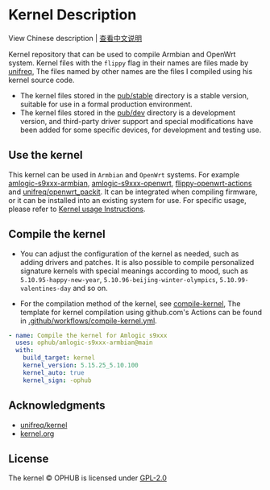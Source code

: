 # Kernel Description

View Chinese description  |  [查看中文说明](README.cn.md)

Kernel repository that can be used to compile Armbian and OpenWrt system. Kernel files with the `flippy` flag in their names are files made by [unifreq](https://github.com/unifreq), The files named by other names are the files I compiled using his kernel source code.

- The kernel files stored in the [pub/stable](pub/stable) directory is a stable version, suitable for use in a formal production environment.
- The kernel files stored in the [pub/dev](pub/dev) directory is a development version, and third-party driver support and special modifications have been added for some specific devices, for development and testing use.

## Use the kernel

This kernel can be used in `Armbian` and `OpenWrt` systems. For example [amlogic-s9xxx-armbian](https://github.com/ophub/amlogic-s9xxx-armbian), [amlogic-s9xxx-openwrt](https://github.com/ophub/amlogic-s9xxx-openwrt), [flippy-openwrt-actions](https://github.com/ophub/flippy-openwrt-actions) and [unifreq/openwrt_packit](https://github.com/unifreq/openwrt_packit). It can be integrated when compiling firmware, or it can be installed into an existing system for use. For specific usage, please refer to [Kernel usage Instructions](https://github.com/ophub/amlogic-s9xxx-armbian/blob/main/compile-kernel/README.md#kernel-usage-instructions).

## Compile the kernel

- You can adjust the configuration of the kernel as needed, such as adding drivers and patches. It is also possible to compile personalized signature kernels with special meanings according to mood, such as `5.10.95-happy-new-year`, `5.10.96-beijing-winter-olympics`, `5.10.99-valentines-day` and so on.

- For the compilation method of the kernel, see [compile-kernel](https://github.com/ophub/amlogic-s9xxx-armbian/tree/main/compile-kernel), The template for kernel compilation using github.com's Actions can be found in [.github/workflows/compile-kernel.yml](https://github.com/ophub/amlogic-s9xxx-openwrt/blob/main/.github/workflows/compile-kernel.yml).

```yaml
- name: Compile the kernel for Amlogic s9xxx
  uses: ophub/amlogic-s9xxx-armbian@main
  with:
    build_target: kernel
    kernel_version: 5.15.25_5.10.100
    kernel_auto: true
    kernel_sign: -ophub
```

## Acknowledgments

- [unifreq/kernel](https://github.com/unifreq)
- [kernel.org](https://kernel.org)

## License

The kernel © OPHUB is licensed under [GPL-2.0](https://github.com/ophub/kernel/blob/main/LICENSE)
